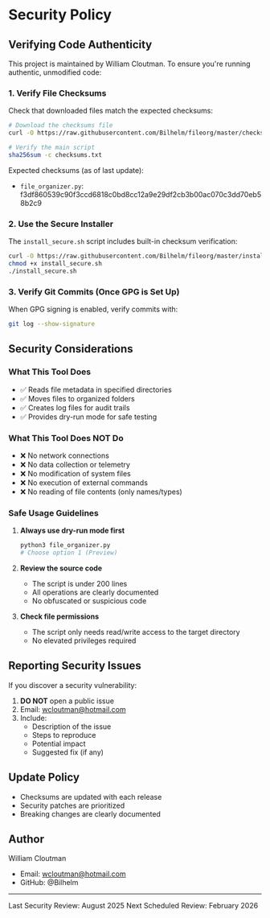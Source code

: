 # Security Policy

## Verifying Code Authenticity

This project is maintained by William Cloutman. To ensure you're running authentic, unmodified code:

### 1. Verify File Checksums

Check that downloaded files match the expected checksums:

```bash
# Download the checksums file
curl -O https://raw.githubusercontent.com/Bilhelm/fileorg/master/checksums.txt

# Verify the main script
sha256sum -c checksums.txt
```

Expected checksums (as of last update):
- `file_organizer.py`: f3df860539c90f3ccd6818c0bd8cc12a9e29df2cb3b00ac070c3dd70eb58b2c9

### 2. Use the Secure Installer

The `install_secure.sh` script includes built-in checksum verification:

```bash
curl -O https://raw.githubusercontent.com/Bilhelm/fileorg/master/install_secure.sh
chmod +x install_secure.sh
./install_secure.sh
```

### 3. Verify Git Commits (Once GPG is Set Up)

When GPG signing is enabled, verify commits with:

```bash
git log --show-signature
```

## Security Considerations

### What This Tool Does
- ✅ Reads file metadata in specified directories
- ✅ Moves files to organized folders
- ✅ Creates log files for audit trails
- ✅ Provides dry-run mode for safe testing

### What This Tool Does NOT Do
- ❌ No network connections
- ❌ No data collection or telemetry
- ❌ No modification of system files
- ❌ No execution of external commands
- ❌ No reading of file contents (only names/types)

### Safe Usage Guidelines

1. **Always use dry-run mode first**
   ```bash
   python3 file_organizer.py
   # Choose option 1 (Preview)
   ```

2. **Review the source code**
   - The script is under 200 lines
   - All operations are clearly documented
   - No obfuscated or suspicious code

3. **Check file permissions**
   - The script only needs read/write access to the target directory
   - No elevated privileges required

## Reporting Security Issues

If you discover a security vulnerability:

1. **DO NOT** open a public issue
2. Email: wcloutman@hotmail.com
3. Include:
   - Description of the issue
   - Steps to reproduce
   - Potential impact
   - Suggested fix (if any)

## Update Policy

- Checksums are updated with each release
- Security patches are prioritized
- Breaking changes are clearly documented

## Author

William Cloutman
- Email: wcloutman@hotmail.com
- GitHub: @Bilhelm

---

Last Security Review: August 2025
Next Scheduled Review: February 2026